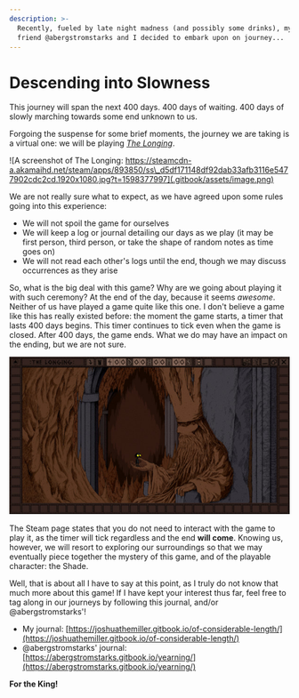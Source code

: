 ```yaml
---
description: >-
  Recently, fueled by late night madness (and possibly some drinks), my good
  friend @abergstromstarks and I decided to embark upon on journey...
---
```


# Descending into Slowness

This journey will span the next 400 days. 400 days of waiting. 400 days of slowly marching towards some end unknown to us.

Forgoing the suspense for some brief moments, the journey we are taking is a virtual one: we will be playing [_The Longing_](https://store.steampowered.com/app/893850/THE_LONGING/).

![A screenshot of The Longing: https://steamcdn-a.akamaihd.net/steam/apps/893850/ss\_d5df171148df92dab33afb3116e5477902cdc2cd.1920x1080.jpg?t=1598377997](.gitbook/assets/image.png)

We are not really sure what to expect, as we have agreed upon some rules going into this experience:

* We will not spoil the game for ourselves
* We will keep a log or journal detailing our days as we play \(it may be first person, third person, or take the shape of random notes as time goes on\)
* We will not read each other's logs until the end, though we may discuss occurrences as they arise

So, what is the big deal with this game? Why are we going about playing it with such ceremony? At the end of the day, because it seems _awesome_. Neither of us have played a game quite like this one. I don't believe a game like this has really existed before: the moment the game starts, a timer that lasts 400 days begins. This timer continues to tick even when the game is closed. After 400 days, the game ends. What we do may have an impact on the ending, but we are not sure.

![The Shade standing in the hand of statue of his king, perhaps.](.gitbook/assets/image%20%281%29.png)

The Steam page states that you do not need to interact with the game to play it, as the timer will tick regardless and the end **will come**. Knowing us, however, we will resort to exploring our surroundings so that we may eventually piece together the mystery of this game, and of the playable character: the Shade.

Well, that is about all I have to say at this point, as I truly do not know that much more about this game! If I have kept your interest thus far, feel free to tag along in our journeys by following this journal, and/or @abergstromstarks'! 

* My journal: [https://joshuathemiller.gitbook.io/of-considerable-length/](https://joshuathemiller.gitbook.io/of-considerable-length/)
* @abergstromstarks' journal: [https://abergstromstarks.gitbook.io/yearning/](https://abergstromstarks.gitbook.io/yearning/)

**For the King!**

